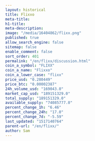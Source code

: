 ```yaml
---
layout: historical
title: Flixxo
meta-title: 
h1-title: 
meta-description: 
image: "/media/16404862/flixx.png"
published: true
allow_search_engine: false
sitemap: false
enable_comment: false
sort_order: 401
permalink: "/en/flixx/discussion.html"
coin_a_symbol: "FLIXX"
coin_a_name: "Flixxo"
coin_a_lower_case: "flixx"
price_usd: "0.280449"
price_btc: "0.00002387"
24h_volume_usd: "169043.0"
market_cap_usd: "189151329.0"
total_supply: "189151329.0"
available_supply: "74085777.0"
percent_change_1h: "6.46"
percent_change_24h: "17.0"
percent_change_7d: "-5.59"
last_updated: "1517140764"
parent-url: "/en/flixx/"
author: Sam
---
```


